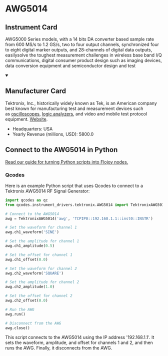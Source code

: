 
# AWG5014

## Instrument Card

AWG5000 Series models, with a 14
bits DA converter based sample rate
from 600 MS/s to 1.2 GS/s, two to four output channels, synchronized four to eight digital marker outputs, and 28-channels of digital data outputs, easilysolve the toughest measurement challenges in wireless base band I/Q communications, digital consumer product design such as imaging devices, data conversion equipment and semiconductor design and test

<details open>
<summary><h2>Manufacturer Card</h2></summary>

Tektronix, Inc., historically widely known as Tek, is an American company best known for manufacturing test and measurement devices such as [oscilloscopes](https://en.wikipedia.org/wiki/Oscilloscope), [logic analyzers](https://en.wikipedia.org/wiki/Logic_analyzer), and video and mobile test protocol equipment. <a href="https://www.tek.com/en">Website</a>.

<ul>
  <li>Headquarters: USA</li>
  <li>Yearly Revenue (millions, USD): 5800.0</li>
</ul>
</details>

## Connect to the AWG5014 in Python

[Read our guide for turning Python scripts into Flojoy nodes.](https://docs.flojoy.ai/custom-nodes/creating-custom-node/)


### Qcodes

Here is an example Python script that uses Qcodes to connect to a Tektronix AWG5014 RF Signal Generator:

```python
import qcodes as qc
from qcodes.instrument_drivers.tektronix.AWG5014 import TektronixAWG5014

# Connect to the AWG5014
awg = TektronixAWG5014('awg', 'TCPIP0::192.168.1.1::inst0::INSTR')

# Set the waveform for channel 1
awg.ch1_waveform('SINE')

# Set the amplitude for channel 1
awg.ch1_amplitude(0.5)

# Set the offset for channel 1
awg.ch1_offset(0.0)

# Set the waveform for channel 2
awg.ch2_waveform('SQUARE')

# Set the amplitude for channel 2
awg.ch2_amplitude(1.0)

# Set the offset for channel 2
awg.ch2_offset(0.0)

# Run the AWG
awg.run()

# Disconnect from the AWG
awg.close()
```

This script connects to the AWG5014 using the IP address '192.168.1.1'. It sets the waveform, amplitude, and offset for channels 1 and 2, and then runs the AWG. Finally, it disconnects from the AWG.

